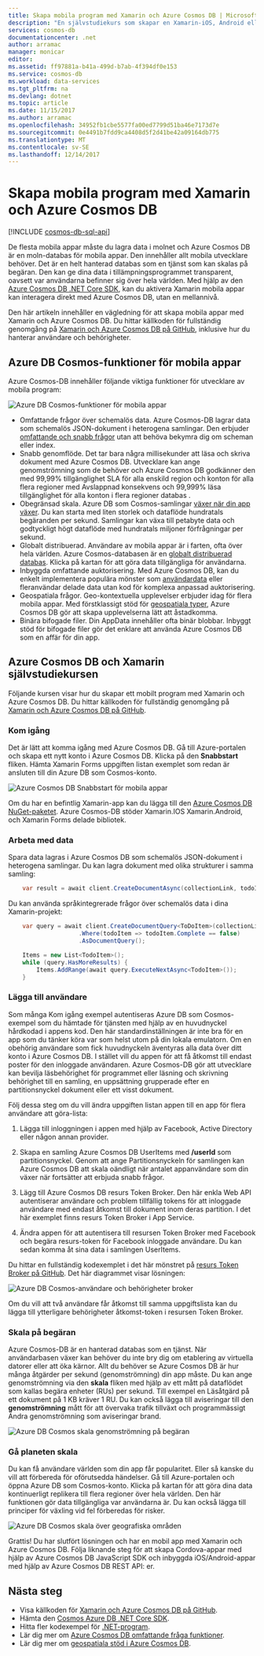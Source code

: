 ```yaml
---
title: Skapa mobila program med Xamarin och Azure Cosmos DB | Microsoft Docs
description: "En självstudiekurs som skapar en Xamarin-iOS, Android eller formulär program med hjälp av Azure Cosmos DB. Azure Cosmos DB är en snabb, planeten skala, molnet databas för mobila appar."
services: cosmos-db
documentationcenter: .net
author: arramac
manager: monicar
editor: 
ms.assetid: ff97881a-b41a-499d-b7ab-4f394df0e153
ms.service: cosmos-db
ms.workload: data-services
ms.tgt_pltfrm: na
ms.devlang: dotnet
ms.topic: article
ms.date: 11/15/2017
ms.author: arramac
ms.openlocfilehash: 34952fb1cbe5577fa00ed7799d51ba46e7173d7e
ms.sourcegitcommit: 0e4491b7fdd9ca4408d5f2d41be42a09164db775
ms.translationtype: MT
ms.contentlocale: sv-SE
ms.lasthandoff: 12/14/2017
---
```

# <a name="build-mobile-applications-with-xamarin-and-azure-cosmos-db"></a>Skapa mobila program med Xamarin och Azure Cosmos DB

[!INCLUDE [cosmos-db-sql-api](../../includes/cosmos-db-sql-api.md)]

De flesta mobila appar måste du lagra data i molnet och Azure Cosmos DB är en moln-databas för mobila appar. Den innehåller allt mobila utvecklare behöver. Det är en helt hanterad databas som en tjänst som kan skalas på begäran. Den kan ge dina data i tillämpningsprogrammet transparent, oavsett var användarna befinner sig över hela världen. Med hjälp av den [Azure Cosmos DB .NET Core SDK](sql-api-sdk-dotnet-core.md), kan du aktivera Xamarin mobila appar kan interagera direkt med Azure Cosmos DB, utan en mellannivå.

Den här artikeln innehåller en vägledning för att skapa mobila appar med Xamarin och Azure Cosmos DB. Du hittar källkoden för fullständig genomgång på [Xamarin och Azure Cosmos DB på GitHub](https://github.com/Azure/azure-documentdb-dotnet/tree/master/samples/xamarin), inklusive hur du hanterar användare och behörigheter.

## <a name="azure-cosmos-db-capabilities-for-mobile-apps"></a>Azure DB Cosmos-funktioner för mobila appar
Azure Cosmos-DB innehåller följande viktiga funktioner för utvecklare av mobila program:

![Azure DB Cosmos-funktioner för mobila appar](media/mobile-apps-with-xamarin/documentdb-for-mobile.png)

* Omfattande frågor över schemalös data. Azure Cosmos-DB lagrar data som schemalös JSON-dokument i heterogena samlingar. Den erbjuder [omfattande och snabb frågor](sql-api-sql-query.md) utan att behöva bekymra dig om scheman eller index.
* Snabb genomflöde. Det tar bara några millisekunder att läsa och skriva dokument med Azure Cosmos DB. Utvecklare kan ange genomströmning som de behöver och Azure Cosmos DB godkänner den med 99,99% tillgänglighet SLA för alla enskild region och konton för alla flera regioner med Avslappnad konsekvens och 99,999% läsa tillgänglighet för alla konton i flera regioner databas .
* Obegränsad skala. Azure DB som Cosmos-samlingar [växer när din app växer](partition-data.md). Du kan starta med liten storlek och dataflöde hundratals begäranden per sekund. Samlingar kan växa till petabyte data och godtyckligt högt dataflöde med hundratals miljoner förfrågningar per sekund.
* Globalt distribuerad. Användare av mobila appar är i farten, ofta över hela världen. Azure Cosmos-databasen är en [globalt distribuerad databas](distribute-data-globally.md). Klicka på kartan för att göra data tillgängliga för användarna.
* Inbyggda omfattande auktorisering. Med Azure Cosmos DB, kan du enkelt implementera populära mönster som [användardata](https://aka.ms/documentdb-xamarin-todouser) eller fleranvändar delade data utan kod för komplexa anpassad auktorisering.
* Geospatiala frågor. Geo-kontextuella upplevelser erbjuder idag för flera mobila appar. Med förstklassigt stöd för [geospatiala typer](geospatial.md), Azure Cosmos DB gör att skapa upplevelserna lätt att åstadkomma.
* Binära bifogade filer. Din AppData innehåller ofta binär blobbar. Inbyggt stöd för bifogade filer gör det enklare att använda Azure Cosmos DB som en affär för din app.

## <a name="azure-cosmos-db-and-xamarin-tutorial"></a>Azure Cosmos DB och Xamarin självstudiekursen
Följande kursen visar hur du skapar ett mobilt program med Xamarin och Azure Cosmos DB. Du hittar källkoden för fullständig genomgång på [Xamarin och Azure Cosmos DB på GitHub](https://github.com/Azure/azure-documentdb-dotnet/tree/master/samples/xamarin).

### <a name="get-started"></a>Kom igång
Det är lätt att komma igång med Azure Cosmos DB. Gå till Azure-portalen och skapa ett nytt konto i Azure Cosmos DB. Klicka på den **Snabbstart** fliken. Hämta Xamarin Forms uppgiften listan exemplet som redan är ansluten till din Azure DB som Cosmos-konto. 

![Azure Cosmos DB Snabbstart för mobila appar](media/mobile-apps-with-xamarin/cosmos-db-quickstart.png)

Om du har en befintlig Xamarin-app kan du lägga till den [Azure Cosmos DB NuGet-paketet](sql-api-sdk-dotnet-core.md). Azure Cosmos-DB stöder Xamarin.IOS Xamarin.Android, och Xamarin Forms delade bibliotek.

### <a name="work-with-data"></a>Arbeta med data
Spara data lagras i Azure Cosmos DB som schemalös JSON-dokument i heterogena samlingar. Du kan lagra dokument med olika strukturer i samma samling:

```cs
    var result = await client.CreateDocumentAsync(collectionLink, todoItem);
```

Du kan använda språkintegrerade frågor över schemalös data i dina Xamarin-projekt:

```cs
    var query = await client.CreateDocumentQuery<ToDoItem>(collectionLink)
                    .Where(todoItem => todoItem.Complete == false)
                    .AsDocumentQuery();

    Items = new List<TodoItem>();
    while (query.HasMoreResults) {
        Items.AddRange(await query.ExecuteNextAsync<TodoItem>());
    }
```
### <a name="add-users"></a>Lägga till användare
Som många Kom igång exempel autentiseras Azure DB som Cosmos-exempel som du hämtade för tjänsten med hjälp av en huvudnyckel hårdkodad i appens kod. Den här standardinställningen är inte bra för en app som du tänker köra var som helst utom på din lokala emulatorn. Om en obehörig användare som fick huvudnyckeln äventyras alla data över ditt konto i Azure Cosmos DB. I stället vill du appen för att få åtkomst till endast poster för den inloggade användaren. Azure Cosmos-DB gör att utvecklare kan bevilja läsbehörighet för programmet eller läsning och skrivning behörighet till en samling, en uppsättning grupperade efter en partitionsnyckel dokument eller ett visst dokument. 

Följ dessa steg om du vill ändra uppgiften listan appen till en app för flera användare att göra-lista: 

  1. Lägga till inloggningen i appen med hjälp av Facebook, Active Directory eller någon annan provider.

  2. Skapa en samling Azure Cosmos DB UserItems med **/userId** som partitionsnyckel. Genom att ange Partitionsnyckeln för samlingen kan Azure Cosmos DB att skala oändligt när antalet appanvändare som din växer när fortsätter att erbjuda snabb frågor.

  3. Lägg till Azure Cosmos DB resurs Token Broker. Den här enkla Web API autentiserar användare och problem tillfällig tokens för att inloggade användare med endast åtkomst till dokument inom deras partition. I det här exemplet finns resurs Token Broker i App Service.

  4. Ändra appen för att autentisera till resursen Token Broker med Facebook och begära resurs-token för Facebook inloggade användare. Du kan sedan komma åt sina data i samlingen UserItems.  

Du hittar en fullständig kodexemplet i det här mönstret på [resurs Token Broker på GitHub](http://aka.ms/documentdb-xamarin-todouser). Det här diagrammet visar lösningen:

![Azure DB Cosmos-användare och behörigheter broker](media/mobile-apps-with-xamarin/documentdb-resource-token-broker.png)

Om du vill att två användare får åtkomst till samma uppgiftslista kan du lägga till ytterligare behörigheter åtkomst-token i resursen Token Broker.

### <a name="scale-on-demand"></a>Skala på begäran
Azure Cosmos-DB är en hanterad databas som en tjänst. När användarbasen växer kan behöver du inte bry dig om etablering av virtuella datorer eller att öka kärnor. Allt du behöver se Azure Cosmos DB är hur många åtgärder per sekund (genomströmning) din app måste. Du kan ange genomströmning via den **skala** fliken med hjälp av ett mått på dataflödet som kallas begära enheter (RUs) per sekund. Till exempel en Läsåtgärd på ett dokument på 1 KB kräver 1 RU. Du kan också lägga till aviseringar till den **genomströmning** mått för att övervaka trafik tillväxt och programmässigt Ändra genomströmning som aviseringar brand.

![Azure DB Cosmos skala genomströmning på begäran](media/mobile-apps-with-xamarin/cosmos-db-xamarin-scale.png)

### <a name="go-planet-scale"></a>Gå planeten skala
Du kan få användare världen som din app får popularitet. Eller så kanske du vill att förbereda för oförutsedda händelser. Gå till Azure-portalen och öppna Azure DB som Cosmos-konto. Klicka på kartan för att göra dina data kontinuerligt replikera till flera regioner över hela världen. Den här funktionen gör data tillgängliga var användarna är. Du kan också lägga till principer för växling vid fel förberedas för risker.

![Azure DB Cosmos skala över geografiska områden](media/mobile-apps-with-xamarin/cosmos-db-xamarin-replicate.png)

Grattis! Du har slutfört lösningen och har en mobil app med Xamarin och Azure Cosmos DB. Följa liknande steg för att skapa Cordova-appar med hjälp av Azure Cosmos DB JavaScript SDK och inbyggda iOS/Android-appar med hjälp av Azure Cosmos DB REST API: er.

## <a name="next-steps"></a>Nästa steg
* Visa källkoden för [Xamarin och Azure Cosmos DB på GitHub](https://github.com/Azure/azure-documentdb-dotnet/tree/master/samples/xamarin).
* Hämta den [Cosmos Azure DB .NET Core SDK](sql-api-sdk-dotnet-core.md).
* Hitta fler kodexempel för [.NET-program](sql-api-dotnet-samples.md).
* Lär dig mer om [Azure Cosmos DB omfattande fråga funktioner](sql-api-sql-query.md).
* Lär dig mer om [geospatiala stöd i Azure Cosmos DB](geospatial.md).



